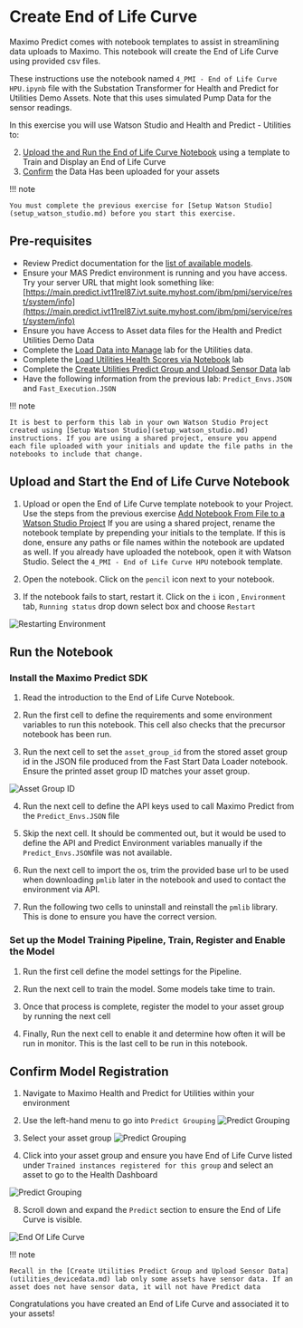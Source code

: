 # Create End of Life Curve

Maximo Predict comes with notebook templates to assist in streamlining data uploads to Maximo. This notebook will create the End of Life Curve using provided csv files.

These instructions use the notebook named `4_PMI - End of Life Curve HPU.ipynb` file with the Substation Transformer for Health and Predict for Utilities Demo Assets. Note that this uses simulated Pump Data for the sensor readings.

In this exercise you will use Watson Studio and Health and Predict - Utilities to:

2. [Upload the and Run the End of Life Curve Notebook](#EOL_notebook) using a template to Train and Display an End of Life Curve
3. [Confirm](#confirm_upload) the Data Has been uploaded for your assets

!!! note

    You must complete the previous exercise for [Setup Watson Studio](setup_watson_studio.md) before you start this exercise.

## Pre-requisites 

- Review Predict documentation for the [list of available models](https://www.ibm.com/docs/en/mhmpmh-and-p-u/8.5.0?topic=overviews-maximo-predict-850).
- Ensure your MAS Predict environment is running and you have access.  Try your server URL that might look something like: [https://main.predict.ivt11rel87.ivt.suite.myhost.com/ibm/pmi/service/rest/system/info](https://main.predict.ivt11rel87.ivt.suite.myhost.com/ibm/pmi/service/rest/system/info)
- Ensure you have Access to Asset data files for the Health and Predict Utilities Demo Data
- Complete the [Load Data into Manage](asset_data_loader.md) lab for the Utilities data.
- Complete the [Load Utilities Health Scores via Notebook](utilities_score_notebook.md) lab
- Complete the [Create Utilities Predict Group and Upload Sensor Data](utilities_devicedata.md) lab 
- Have the following information from the previous lab: `Predict_Envs.JSON` and `Fast_Execution.JSON`

!!! note

    It is best to perform this lab in your own Watson Studio Project created using [Setup Watson Studio](setup_watson_studio.md) instructions. If you are using a shared project, ensure you append each file uploaded with your initials and update the file paths in the notebooks to include that change.


## Upload and Start the End of Life Curve Notebook
<a name="EOL_notebook"></a>

1. Upload or open the End of Life Curve template notebook to your Project.  Use the steps from the previous exercise [Add Notebook From File to a Watson Studio Project](setup_watson_studio.md)  If you are using a shared project, rename the notebook template by prepending your initials to the template. If this is done, ensure any paths or file names within the notebook are updated as well. If you already have uploaded the notebook, open it with Watson Studio.
Select the `4_PMI - End of Life Curve HPU` notebook template. 

2. Open the notebook. Click on the `pencil` icon next to your notebook.

3. If the notebook fails to start, restart it.  Click on the `i` icon , `Environment` tab,  `Running status` drop down select box and choose `Restart`

![Restarting Environment](/img/apm_8.7/HPU_dataloader_3.png)

## Run the Notebook
<a name="run_notebooks"></a>


### Install the Maximo Predict SDK

1. Read the introduction to the End of Life Curve Notebook.

2. Run the first cell to define the requirements and some environment variables to run this notebook. This cell also checks that the precursor notebook has been run.

3. Run the next cell to set the `asset_group_id` from the stored asset group id in the JSON file produced from the Fast Start Data Loader notebook. Ensure the printed asset group ID matches your asset group.

![Asset Group ID](/img/apm_8.7/hpu_eol_1.png)

4. Run the next cell to define the API keys used to call Maximo Predict from the `Predict_Envs.JSON` file

5. Skip the next cell. It should be commented out, but it would be used to define the API and Predict Environment variables manually if the `Predict_Envs.JSON`file was not available.

6. Run the next cell to import the os, trim the provided base url to be used when downloading `pmlib` later in the notebook and used to contact the environment via API.

7. Run the following two cells to uninstall and reinstall the `pmlib` library. This is done to ensure you have the correct version.

### Set up the Model Training Pipeline, Train, Register and Enable the Model

1. Run the first cell define the model settings for the Pipeline.

2. Run the next cell to train the model. Some models take time to train.

3. Once that process is complete, register the model to your asset group by running the next cell

4. Finally, Run the next cell to enable it and determine how often it will be run in monitor. This is the last cell to be run in this notebook.

## Confirm Model Registration
<a name="confirm_upload"></a>

1. Navigate to Maximo Health and Predict for Utilities within your environment

2. Use the left-hand menu to go into `Predict Grouping`
   ![Predict Grouping](/img/apm_8.7/hpu_fs11.png) 

3. Select your asset group
![Predict Grouping](/img/apm_8.7/hpu_2fsl_8.png)

4. Click into your asset group and ensure you have End of Life Curve listed under `Trained instances registered for this group` and select an asset to go to the Health Dashboard

![Predict Grouping](/img/apm_8.7/hpu_eol_2.png)

8. Scroll down and expand the `Predict` section to ensure the End of Life Curve is visible.

![End Of Life Curve](/img/apm_8.7/hpu_eol_3.png)

!!! note

    Recall in the [Create Utilities Predict Group and Upload Sensor Data](utilities_devicedata.md) lab only some assets have sensor data. If an asset does not have sensor data, it will not have Predict data


Congratulations you have created an End of Life Curve and associated it to your assets!

